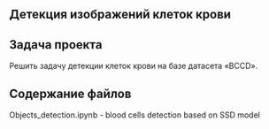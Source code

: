 ##	Детекция изображений клеток крови

## Задача проекта
Решить задачу детекции клеток крови на базе датасета «BCCD».

## Содержание файлов
Objects_detection.ipynb - blood cells detection based on SSD model
